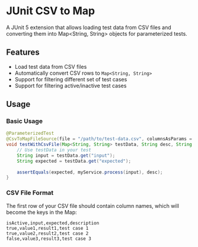 # JUnit CSV to Map

A JUnit 5 extension that allows loading test data from CSV files and converting them into Map<String, String> objects for parameterized tests.

## Features

- Load test data from CSV files
- Automatically convert CSV rows to `Map<String, String>`
- Support for filtering different set of test cases
- Support for filtering active/inactive test cases


## Usage

### Basic Usage

```java
@ParameterizedTest
@CsvToMapFileSource(file = "/path/to/test-data.csv", columnsAsParams = {"description", "expected"})
void testWithCsvFile(Map<String, String> testData, String desc, String expected) {
    // Use testData in your test
    String input = testData.get("input");
    String expected = testData.get("expected");
    
    assertEquals(expected, myService.process(input), desc);
}
```

### CSV File Format

The first row of your CSV file should contain column names, which will become the keys in the Map:
```csv
isActive,input,expected,description
true,value1,result1,test case 1
true,value2,result2,test case 2
false,value3,result3,test case 3
```
